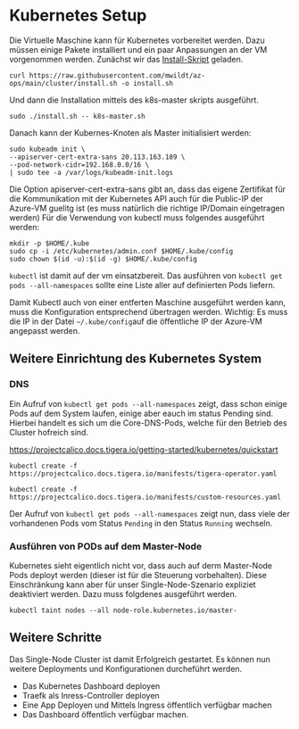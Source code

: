# Kubernetes Setup

Die Virtuelle Maschine kann für Kubernetes vorbereitet werden. Dazu müssen einige Pakete installiert und ein paar Anpassungen
an der VM vorgenommen werden. Zunächst wir das [Install-Skript](./k8s-master.sh) geladen.

```
curl https://raw.githubusercontent.com/mwildt/az-ops/main/cluster/install.sh -o install.sh
```

Und dann die Installation mittels des k8s-master skripts ausgeführt.
```
sudo ./install.sh -- k8s-master.sh
```
Danach kann der Kubernes-Knoten als Master initialisiert werden:

```
sudo kubeadm init \
--apiserver-cert-extra-sans 20.113.163.189 \
--pod-network-cidr=192.168.0.0/16 \
| sudo tee -a /var/logs/kubeadm-init.logs
```
Die Option apiserver-cert-extra-sans gibt an, dass das eigene Zertifikat für die Kommunikation mit der Kubernetes API auch für die Public-IP der
Azure-VM guelitg ist (es muss natürlich die richtige IP/Domain eingetragen werden) Für die Verwendung von kubectl muss folgendes ausgeführt werden:

```
mkdir -p $HOME/.kube
sudo cp -i /etc/kubernetes/admin.conf $HOME/.kube/config
sudo chown $(id -u):$(id -g) $HOME/.kube/config
```
`kubectl` ist damit auf der vm einsatzbereit. Das ausführen von `kubectl get pods --all-namespaces` sollte eine Liste aller auf definierten Pods liefern.

Damit Kubectl auch von einer entferten Maschine ausgeführt werden kann, muss die Konfiguration entsprechend übertragen werden. Wichtig: Es muss die IP in der Datei `~/.kube/config`auf die öffentliche IP der Azure-VM angepasst werden.

## Weitere Einrichtung des Kubernetes System

### DNS
Ein Aufruf von `kubectl get pods --all-namespaces` zeigt, dass schon einige Pods auf dem System laufen, einige aber eauch im status Pending sind. Hierbei handelt es sich um die Core-DNS-Pods, welche für den Betrieb des Cluster hofreich sind.

https://projectcalico.docs.tigera.io/getting-started/kubernetes/quickstart

```
kubectl create -f https://projectcalico.docs.tigera.io/manifests/tigera-operator.yaml

kubectl create -f https://projectcalico.docs.tigera.io/manifests/custom-resources.yaml
```

 Der Aufruf von `kubectl get pods --all-namespaces` zeigt nun, dass viele der vorhandenen Pods vom Status `Pending` in den Status `Running` wechseln.

### Ausführen von PODs auf dem Master-Node
Kubernetes sieht eigentlich nicht vor, dass auch auf derm Master-Node Pods deployt werden (dieser ist für die Steuerung vorbehalten). Diese Einschränkung kann aber für unser Single-Node-Szenario expliziet deaktiviert werden. Dazu muss folgdenes ausgeführt werden.

```
kubectl taint nodes --all node-role.kubernetes.io/master-
```

## Weitere Schritte
Das Single-Node Cluster ist damit Erfolgreich gestartet. Es können nun weitere Deployments und Konfigurationen durcheführt werden.

* Das Kubernetes Dashboard deployen
* Traefk als Inress-Controller deployen
* Eine App Deployen und Mittels Ingress öffentlich verfügbar machen
* Das Dashboard öffentlich verfügbar machen.

